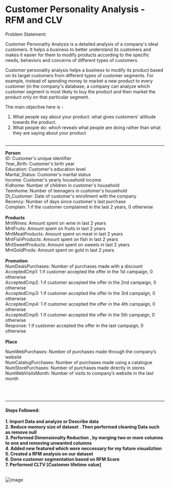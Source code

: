 # Customer Personality Analysis - RFM and CLV

Problem Statement:

Customer Personality Analysis is a detailed analysis of a company's ideal customers. It helps a business to better understand its customers and makes it easier for them to modify products according to the specific needs, behaviors and concerns of different types of customers.

Customer personality analysis helps a business to modify its product based on its target customers from different types of customer segments. For example, instead of spending money to market a new product to every customer (in the company's database, a company can analyze which customer segment is most likely to buy the product and then market the product only on that particular segment.

The main objective here is -
1. What people say about your product: what gives customers' attitude towards the product.
2. What people do: which reveals what people are doing rather than what they are saying about your product
</b><br/><br/>
<hr/>
<b>Person</b> <br/>
ID: Customer's unique identifier<br/>
Year_Birth: Customer's birth year<br/>
Education: Customer's education level<br/>
Marital_Status: Customer's marital status<br/>
Income: Customer's yearly household income<br/>
Kidhome: Number of children in customer's household<br/>
Teenhome: Number of teenagers in customer's household<br/>
Dt_Customer: Date of customer's enrollment with the company<br/>
Recency: Number of days since customer's last purchase<br/>
Complain: 1 if the customer complained in the last 2 years, 0 otherwise<br/><br/>
<b>Products</b>
<br/>
MntWines: Amount spent on wine in last 2 years<br/>
MntFruits: Amount spent on fruits in last 2 years<br/>
MntMeatProducts: Amount spent on meat in last 2 years<br/>
MntFishProducts: Amount spent on fish in last 2 years<br/>
MntSweetProducts: Amount spent on sweets in last 2 years<br/>
MntGoldProds: Amount spent on gold in last 2 years<br/><br/>
<b>Promotion</b>
<br/>
NumDealsPurchases: Number of purchases made with a discount<br/>
AcceptedCmp1: 1 if customer accepted the offer in the 1st campaign, 0 otherwise<br/>
AcceptedCmp2: 1 if customer accepted the offer in the 2nd campaign, 0 otherwise<br/>
AcceptedCmp3: 1 if customer accepted the offer in the 3rd campaign, 0 otherwise<br/>
AcceptedCmp4: 1 if customer accepted the offer in the 4th campaign, 0 otherwise<br/>
AcceptedCmp5: 1 if customer accepted the offer in the 5th campaign, 0 otherwise<br/>
Response: 1 if customer accepted the offer in the last campaign, 0 otherwise<br/><br/>
<b>Place</b>

NumWebPurchases: Number of purchases made through the company’s website<br/>
NumCatalogPurchases: Number of purchases made using a catalogue<br/>
NumStorePurchases: Number of purchases made directly in stores<br/>
NumWebVisitsMonth: Number of visits to company’s website in the last month<br/>

<br><br>
<hr/>
<h4>Steps Followed: </h4> 
<b>
  1. Import Data and analyze or Describe data <br/>
  2. Reduce memory size of dataset . Then performed cleaning Data such as remove null <br/>
  3. Performed Dimensionalty Reduction , by merging two or more columns to one and removing unwanted columns<br/>
  4. Added new featured which were neccessary for my future visualiztion<br/>
  5. Created a RFM analysis on our dataset<br/>
  6. Done customer segmentation based on RFM Score<br/>
  7. Performed CLTV [Customer lifetime value]
</b>
<br/><br/>

![image](https://github.com/0Nits/CPA_RFM-CLV/assets/32134641/7d5f3dba-725e-4e1c-8746-e4c44de391c2)

